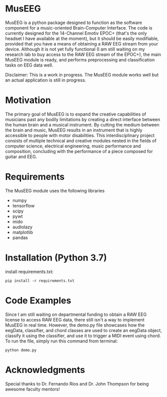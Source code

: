 # MusEEG

MusEEG is a python package designed to function as the software component for a music-oriented Brain-Computer Interface. The code is currently designed for the 14-Channel Emotiv EPOC+ (that's the only headset I have available at the moment), but it should be easily modifiable, provided that you have a means of obtaining a RAW EEG stream from your device. Although it is not yet fully functional (I am still waiting on my research lab to buy access to the RAW EEG stream of the EPOC+), the main MusEEG module is ready, and performs preprocessing and classification tasks on EEG data well. 

Disclaimer: This is a work in progress. The MusEEG module works well but an actual application is still in progress. 

# Motivation
The primary goal of MusEEG is to expand the creative capabilities of musicians past any bodily limitations by creating a direct interface between the human brain and a musical instrument. By cutting the medium between the brain and music, MusEEG results in an instrument that is highly accessible to people with motor disabilities. This interdisciplinary project consists of multiple technical and creative modules nested in the fields of computer science, electrical engineering, music performance and composition, concluding with the performance of a piece composed for guitar and EEG.

# Requirements
The MusEEG module uses the following libraries
- numpy
- tensorflow
- scipy
- pywt
- mido
- audiolazy
- matplotlib
- pandas

# Installation (Python 3.7)
install requirements.txt:

`pip install -r requirements.txt`

# Code Examples
Since I am still waiting on departmental funding to obtain a RAW EEG license to access RAW EEG data, there still isn't a way to implement MusEEG in real time. However, the demo.py file showcases how the eegData, classifier, and chord classes are used to create an eegData object, classify it using the classifier, and use it to trigger a MIDI event using chord. To run the file, simply run this command from terminal: 

`python demo.py`


# Acknowledgments
Special thanks to Dr. Fernando Ríos and Dr. John Thompson for being awesome faculty mentors!
